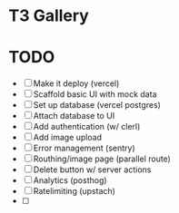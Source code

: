 # T3 Gallery

# TODO

- [ ] Make it deploy (vercel)
- [ ] Scaffold basic UI with mock data
- [ ] Set up database (vercel postgres)
- [ ] Attach database to UI
- [ ] Add authentication (w/ clerl)
- [ ] Add image upload
- [ ] Error management (sentry)
- [ ] Routhing/image page (parallel route)
- [ ] Delete button w/ server actions
- [ ] Analytics (posthog)
- [ ] Ratelimiting (upstach)
- [ ]
